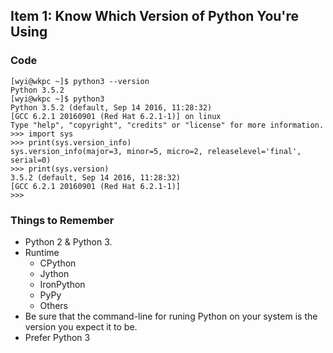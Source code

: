 ## Item 1: Know Which Version of Python You're Using

### Code

```
[wyi@wkpc ~]$ python3 --version
Python 3.5.2
[wyi@wkpc ~]$ python3
Python 3.5.2 (default, Sep 14 2016, 11:28:32)
[GCC 6.2.1 20160901 (Red Hat 6.2.1-1)] on linux
Type "help", "copyright", "credits" or "license" for more information.
>>> import sys
>>> print(sys.version_info)
sys.version_info(major=3, minor=5, micro=2, releaselevel='final', serial=0)
>>> print(sys.version)
3.5.2 (default, Sep 14 2016, 11:28:32)
[GCC 6.2.1 20160901 (Red Hat 6.2.1-1)]
>>>
```

### Things to Remember

- Python 2 & Python 3.
- Runtime
    - CPython
    - Jython
    - IronPython
    - PyPy
    - Others
- Be sure that the command-line for runing Python on your system is the version you expect it to be.
- Prefer Python 3

